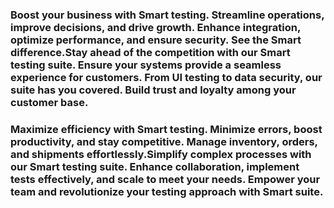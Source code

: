 ### **Boost your business with Smart testing. Streamline operations, improve decisions, and drive growth. Enhance integration, optimize performance, and ensure security. See the Smart difference.Stay ahead of the competition with our Smart testing suite. Ensure your systems provide a seamless experience for customers. From UI testing to data security, our suite has you covered. Build trust and loyalty among your customer base.**

### **Maximize efficiency with Smart testing. Minimize errors, boost productivity, and stay competitive. Manage inventory, orders, and shipments effortlessly.Simplify complex processes with our Smart testing suite. Enhance collaboration, implement tests effectively, and scale to meet your needs. Empower your team and revolutionize your testing approach with Smart suite.**
